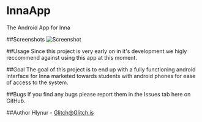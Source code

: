 InnaApp
=======

The Android App for Inna

##Screenshots
![Screenshot](http://i.imgur.com/i6HWJ8d.png)

##Usage
Since this project is very early on in it's development we higly reccommend against using this app at this moment.

##Goal
The goal of this project is to end up with a fully functioning android interface for Inna marketed towards students with android phones for ease of access to the system.

##Bugs
If you find any bugs please report them in the Issues tab here on GitHub.

##Author
Hlynur - Glitch@Glitch.is
